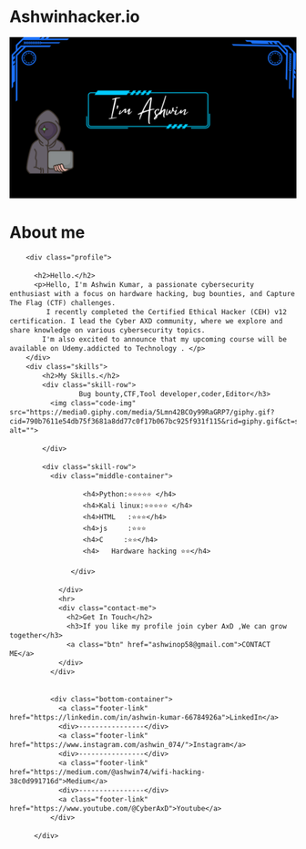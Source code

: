 # Ashwinhacker.io

<html>
    <head>
        <title> Ashwin </title>
    </head>
    <body>
        <img src="first.png" width="1430"  >
    </body>
    <h1>About me</h1>
    <div class="middle-container">

        <div class="profile">
          
          <h2>Hello.</h2>
          <p>Hello, I'm Ashwin Kumar, a passionate cybersecurity enthusiast with a focus on hardware hacking, bug bounties, and Capture The Flag (CTF) challenges.
             I recently completed the Certified Ethical Hacker (CEH) v12 certification. I lead the Cyber AXD community, where we explore and share knowledge on various cybersecurity topics.
            I'm also excited to announce that my upcoming course will be available on Udemy.addicted to Technology . </p>
        </div>
        <div class="skills">
            <h2>My Skills.</h2>
            <div class="skill-row">
                     Bug bounty,CTF,Tool developer,coder,Editor</h3>
              <img class="code-img" src="https://media0.giphy.com/media/5Lmn42BCOy99RaGRP7/giphy.gif?cid=790b7611e54db75f3681a8dd77c0f17b067bc925f931f115&rid=giphy.gif&ct=s" alt="">
    
            </div>
    
            <div class="skill-row">
              <div class="middle-container">
                
                      <h4>Python:⭐⭐⭐⭐⭐ </h4>
                      <h4>Kali linux:⭐⭐⭐⭐⭐ </h4>
                      <h4>HTML   :⭐⭐⭐</h4>
                      <h4>js     :⭐⭐⭐
                      <h4>C     :⭐⭐</h4>
                      <h4>   Hardware hacking ⭐⭐</h4>
        
                   </div>

                </div>
                <hr>
                <div class="contact-me">
                  <h2>Get In Touch</h2>
                  <h3>If you like my profile join cyber AxD ,We can grow together</h3>
                  <a class="btn" href="ashwinop58@gmail.com">CONTACT ME</a>
                </div>
              </div>
          
          
              <div class="bottom-container">
                <a class="footer-link" href="https://linkedin.com/in/ashwin-kumar-66784926a">LinkedIn</a>
                <div>----------------</div>
                <a class="footer-link" href="https://www.instagram.com/ashwin_074/">Instagram</a>
                <div>----------------</div>
                <a class="footer-link" href="https://medium.com/@ashwin74/wifi-hacking-38c0d991716d">Medium</a>
                <div>----------------</div>
                <a class="footer-link" href="https://www.youtube.com/@CyberAxD">Youtube</a>
              </div>
          
          </div>
</html>
